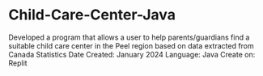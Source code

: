 # Child-Care-Center-Java
Developed a program that allows a user to help parents/guardians find a suitable child care center in the Peel region based on data extracted from Canada Statistics
Date Created: January 2024
Language: Java
Create on: Replit

